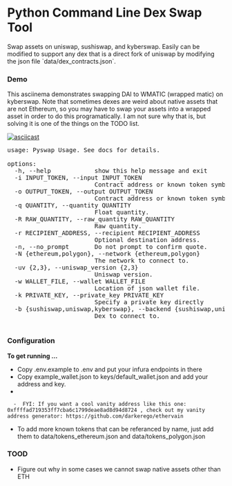 # Python Command Line Dex Swap Tool

<p>
Swap assets on uniswap, sushiswap, and kyberswap. Easily can be modified 
to support any dex that is a direct fork of uniswap by modifying the 
json file `data/dex_contracts.json`.
</p>

### Demo 

<p>
This asciinema demonstrates swapping DAI to WMATIC (wrapped matic) on 
kyberswap. Note that sometimes dexes are weird about native assets that are 
not Ethereum, so you may have to swap your assets into a wrapped asset in 
order to do this programatically. I am not sure why that is, but solving 
it is one of the things on the TODO list.
</p>

[![asciicast](https://asciinema.org/a/ZhXtuUkOnXUbzznqEwrKNqZ86.svg)](https://asciinema.org/a/ZhXtuUkOnXUbzznqEwrKNqZ86)

<pre>
usage: Pyswap Usage. See docs for details.

options:
  -h, --help            show this help message and exit
  -i INPUT_TOKEN, --input INPUT_TOKEN
                        Contract address or known token symbol.
  -o OUTPUT_TOKEN, --output OUTPUT_TOKEN
                        Contract address or known token symbol.
  -q QUANTITY, --quantity QUANTITY
                        Float quantity.
  -R RAW_QUANTITY, --raw_quantity RAW_QUANTITY
                        Raw quantity.
  -r RECIPIENT_ADDRESS, --recipient RECIPIENT_ADDRESS
                        Optional destination address.
  -n, --no_prompt       Do not prompt to confirm quote.
  -N {ethereum,polygon}, --network {ethereum,polygon}
                        The network to connect to.
  -uv {2,3}, --uniswap_version {2,3}
                        Uniswap version.
  -w WALLET_FILE, --wallet WALLET_FILE
                        Location of json wallet file.
  -k PRIVATE_KEY, --private_key PRIVATE_KEY
                        Specify a private key directly
  -b {sushiswap,uniswap,kyberswap}, --backend {sushiswap,uniswap,kyberswap}
                        Dex to connect to.

</pre>

### Configuration
<p>
<b>To get running ... </b>

- Copy .env.example to .env and put your 
infura endpoints in there
- Copy example_wallet.json to keys/default_wallet.json and add your address and key.
-  

      -  FYI: If you want a cool vanity address like this one: 0xffffad719353ff7cba6c1799deae8ad8d94d8724 , check out my vanity address generator: https://github.com/darkerego/ethervain
- To add more known tokens that can be referanced by name, 
just add them to data/tokens_ethereum.json and data/tokens_polygon.json
</p>


### TOOD

- Figure out why in some cases we cannot swap native assets other than ETH